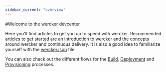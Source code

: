 ```yaml
---
sidebar_current: "overview"
---
```


#Welcome to the wercker devcenter

Here you'll find articles to get you up to speed with wercker. Recommended articles to get started are [an introduction to wercker](/articles/introduction-wercker) and the [concepts](/articles/concepts) around wercker and continuous delivery. It is also a good idea to familiarize yourself with the [wercker.json](/articles/werckerjson) file.

You can also check out the different flows for the [Build](/articles/build), [Deployment](/articles/deployment) and [Provisioning](/articles/provisioning) processes.